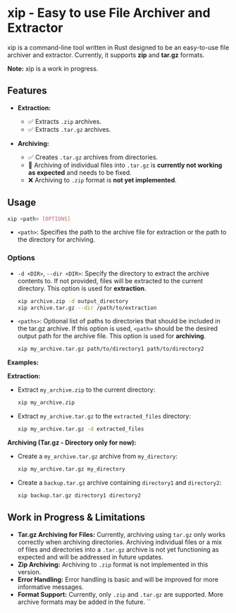 # xip - Easy to use File Archiver and Extractor

xip is a command-line tool written in Rust designed to be an easy-to-use file archiver and extractor.  Currently, it supports **zip** and **tar.gz** formats.

**Note:** xip is a work in progress.

## Features

  * **Extraction:**

      * ✅  Extracts `.zip` archives.
      * ✅  Extracts `.tar.gz` archives.

  * **Archiving:**

      * ✅  Creates `.tar.gz` archives from directories.
      * 🚧  Archiving of individual files into `.tar.gz` is **currently not working as expected** and needs to be fixed.
      * ❌  Archiving to `.zip` format is **not yet implemented**.

## Usage

```bash
xip <path> [OPTIONS]
```

  * `<path>`:  Specifies the path to the archive file for extraction or the path to the directory for archiving.

### Options

  * `-d <DIR>`, `--dir <DIR>`:  Specify the directory to extract the archive contents to. If not provided, files will be extracted to the current directory. This option is used for **extraction**.

    ```bash
    xip archive.zip -d output_directory
    xip archive.tar.gz --dir /path/to/extraction
    ```

  * `<paths>`:  Optional list of paths to directories that should be included in the tar.gz archive. If this option is used, `<path>` should be the desired output path for the archive file. This option is used for **archiving**.

    ```bash
    xip my_archive.tar.gz path/to/directory1 path/to/directory2
    ```

**Examples:**

**Extraction:**

  * Extract `my_archive.zip` to the current directory:

    ```bash
    xip my_archive.zip
    ```

  * Extract `my_archive.tar.gz` to the `extracted_files` directory:

    ```bash
    xip my_archive.tar.gz -d extracted_files
    ```

**Archiving (Tar.gz - Directory only for now):**

  * Create a `my_archive.tar.gz` archive from `my_directory`:

    ```bash
    xip my_archive.tar.gz my_directory
    ```

  * Create a `backup.tar.gz` archive containing `directory1` and `directory2`:

    ```bash
    xip backup.tar.gz directory1 directory2
    ```

## Work in Progress & Limitations

  * **Tar.gz Archiving for Files:**  Currently, archiving using `tar.gz` only works correctly when archiving directories. Archiving individual files or a mix of files and directories into a `.tar.gz` archive is not yet functioning as expected and will be addressed in future updates.
  * **Zip Archiving:** Archiving to `.zip` format is not implemented in this version.
  * **Error Handling:** Error handling is basic and will be improved for more informative messages.
  * **Format Support:**  Currently, only `.zip` and `.tar.gz` are supported. More archive formats may be added in the future.
``
